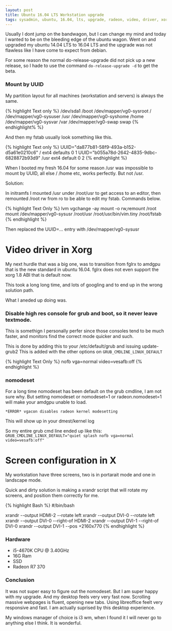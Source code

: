 ```yaml
---
layout: post
title: Ubuntu 16.04 LTS Workstation upgrade
tags: sysadmin, ubuntu, 16.04, lts, upgrade, radeon, video, driver, xorg
---
```


Usually I dont jump on the bandwagon, but I can change my mind and today I wanted to be on the bleeding edge of the ubuntu wagon. Went on and upgraded my ubuntu 14.04 LTS to 16.04 LTS and the upgrade was not flawless like I have come to expect from debian. 

For some reason the normal do-release-upgrade did not pick up a new release, so I hade to use the command `do-release-upgrade -d` to get the beta. 

### Mount by UUID 

My partition layout for all machines (workstation and servers) is always the same. 

{% highlight Text only %}
/dev/sda1 /boot 
/dev/mapper/vg0-sysroot /
/dev/mapper/vg0-sysuser /usr
/dev/mapper/vg0-syshome /home
/dev/mapper/vg0-sysvar  /var
/dev/mapper/vg0-swap    swap 
{% endhighlight% %}

And then my fstab usually look something like this.

{% highlight Text only %}
UUID="da877b81-58f9-493a-b152-d5a61e0210c6" / ext4 defaults 0 1
UUID="b055a78d-2642-4835-9dbc-6828872b93d9" /usr ext4 default 0 2
{% endhighlight %}

When I booted my fresh 16.04 for some reason /usr was impossible to mount by UUID, all else / /home etc, works perfectly. But not /usr. 

Solution: 

In initramfs I mounted /usr under /root/usr to get access to an editor, then remounted /root rw from ro to be able to edit my fstab. Commands below. 

{% highlight Text Only %}
lvm vgchange -ay 
mount -o rw,remount /root
mount /dev/mapper/vg0-sysusr /root/usr
/root/usr/bin/vim.tiny /root/fstab 
{% endhighlight %}

Then replaced the UUID=... entry with /dev/mapper/vg0-sysusr 

# Video driver in Xorg

My next hurdle that was a big one, was to transition from fglrx to amdgpu that is the new standard in ubuntu 16.04. fglrx does not even support the xorg 1.8 ABI that is default now. 

This took a long long time, and lots of googling and to end up in the wrong solution path. 

What I aneded up doing was. 

### Disable high res console for grub and boot, so it never leave textmode. 

This is somethign I personally perfer since those consoles tend to be much faster, and monitors find the correct mode quicker and such. 

This is done by adding this to your /etc/default/grub and issuing update-grub2 
This is added with the other options on `GRUB_CMDLINE_LINUX_DEFAULT`

{% highlight Text Only %}
nofb vga=normal video=vesafb:off
{% endhighlight %}

### nomodeset

For a long time nomodeset has been default on the grub cmdline, I am not sure why. But setting nomodeset or nomodeset=1 or radeon.nomodeset=1 will make your amdgpu unable to load. 

`*ERROR* vgacon disables radeon kernel modesetting`

This will show up in your dmest/kernel log

So my entire grub cmd line ended up like this: 
`GRUB_CMDLINE_LINUX_DEFAULT="quiet splash nofb vga=normal video=vesafb:off"`

# Screen configuration in X  

My workstation have three screens, two is in portarait mode and one in landscape mode. 

Quick and dirty solution is making a xrandr script that will rotate my screens, and position them correctly for me. 

{% highlight Bash %}
#/bin/bash

xrandr --output HDMI-2 --rotate left
xrandr --output DVI-0 --rotate left
xrandr --output DVI-0 --right-of HDMI-2
xrandr --output DVI-1 --right-of DVI-0
xrandr --output DVI-1 --pos +2160x770
{% endhighlight %}

### Hardware 

* i5-4670K CPU @ 3.40GHz
* 16G Ram 
* SSD 
* Radeon R7 370

### Conclusion 

It was not super easy to figure out the nomodeset. But I am super happy with my upgrade. And my desktop feels very very fast now. Scrolling massive webpages is fluent, opening new tabs. Using libreoffice feelt very responsive and fast. I am actually suprised by this desktop experience. 

My windows manager of choice is i3 wm, when I found it I will never go to anything else I think. It is wonderful. 

